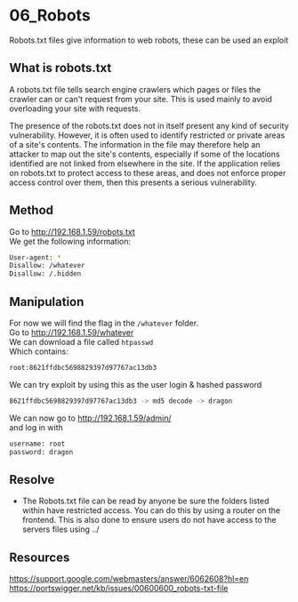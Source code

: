 # 06_Robots

Robots.txt files give information to web robots, these can be used an exploit

## What is robots.txt

A robots.txt file tells search engine crawlers which pages or files the crawler can or can't request from your site. This is used mainly to avoid overloading your site with requests.  
  
The presence of the robots.txt does not in itself present any kind of security vulnerability. However, it is often used to identify restricted or private areas of a site's contents. The information in the file may therefore help an attacker to map out the site's contents, especially if some of the locations identified are not linked from elsewhere in the site. If the application relies on robots.txt to protect access to these areas, and does not enforce proper access control over them, then this presents a serious vulnerability.


## Method 

Go to http://192.168.1.59/robots.txt  
We get the following information:
```bash
User-agent: *
Disallow: /whatever
Disallow: /.hidden
```

## Manipulation

For now we will find the flag in the `/whatever` folder.  
Go to http://192.168.1.59/whatever  
We can download a file called `htpasswd`  
Which contains:
```bash
root:8621ffdbc5698829397d97767ac13db3
```
We can try exploit by using this as the user login & hashed password
```bash
8621ffdbc5698829397d97767ac13db3 -> md5 decode -> dragon
```

We can now go to http://192.168.1.59/admin/  
and log in with 
```bash
username: root
password: dragon
```

## Resolve

- The Robots.txt file can be read by anyone be sure the folders listed within
 have restricted access. You can do this by using a router on the frontend. This
 is also done to ensure users do not have access to the servers files using ../

## Resources

https://support.google.com/webmasters/answer/6062608?hl=en
https://portswigger.net/kb/issues/00600600_robots-txt-file
